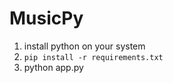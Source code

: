 # MusicPy
 
1. install python on your system
2. ```pip install -r requirements.txt```
3. python app.py
